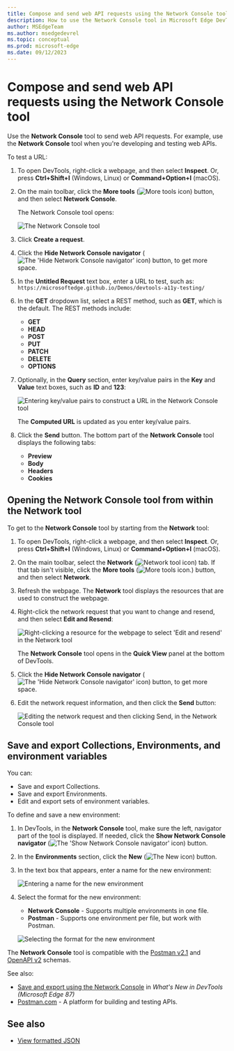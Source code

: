 ```yaml
---
title: Compose and send web API requests using the Network Console tool
description: How to use the Network Console tool in Microsoft Edge DevTools to make synthetic network requests over HTTP when you're developing and testing web APIs.
author: MSEdgeTeam
ms.author: msedgedevrel
ms.topic: conceptual
ms.prod: microsoft-edge
ms.date: 09/12/2023
---
```

# Compose and send web API requests using the Network Console tool

Use the **Network Console** tool to send web API requests.  For example, use the **Network Console** tool when you're developing and testing web APIs.

To test a URL:

1. To open DevTools, right-click a webpage, and then select **Inspect**.  Or, press **Ctrl+Shift+I** (Windows, Linux) or **Command+Option+I** (macOS).

1. On the main toolbar, click the **More tools** (![More tools icon](./network-console-tool-images/more-tools-icon.png)) button, and then select **Network Console**.

   The Network Console tool opens:

   ![The Network Console tool](./network-console-tool-images/network-console-tool.png)

1. Click **Create a request**.

1. Click the **Hide Network Console navigator** (![The 'Hide Network Console navigator' icon](./network-console-tool-images/hide-network-console-navigator-icon.png)) button, to get more space.

1. In the **Untitled Request** text box, enter a URL to test, such as: `https://microsoftedge.github.io/Demos/devtools-a11y-testing/`

1. In the **GET** dropdown list, select a REST method, such as **GET**, which is the default.  The REST methods include:
   * **GET**
   * **HEAD**
   * **POST**
   * **PUT**
   * **PATCH**
   * **DELETE**
   * **OPTIONS**

1. Optionally, in the **Query** section, enter key/value pairs in the **Key** and **Value** text boxes, such as **ID** and **123**:

   ![Entering key/value pairs to construct a URL in the Network Console tool](./network-console-tool-images/entering-key-value-pairs.png)

   The **Computed URL** is updated as you enter key/value pairs.

1. Click the **Send** button.  The bottom part of the **Network Console** tool displays the following tabs:
   * **Preview**
   * **Body**
   * **Headers**
   * **Cookies**


<!-- ====================================================================== -->
## Opening the Network Console tool from within the Network tool

To get to the **Network Console** tool by starting from the **Network** tool:

1. To open DevTools, right-click a webpage, and then select **Inspect**.  Or, press **Ctrl+Shift+I** (Windows, Linux) or **Command+Option+I** (macOS).

1. On the main toolbar, select the **Network** (![Network tool icon](./network-console-tool-images/network-tool-icon.png)) tab.  If that tab isn't visible, click the **More tools** (![More tools icon.](./network-console-tool-images/more-tools-icon.png)) button, and then select **Network**.

1. Refresh the webpage.  The **Network** tool displays the resources that are used to construct the webpage.

1. Right-click the network request that you want to change and resend, and then select **Edit and Resend**:

   ![Right-clicking a resource for the webpage to select 'Edit and resend' in the Network tool](./network-console-tool-images/edit-and-resend.png)

   The **Network Console** tool opens in the **Quick View** panel at the bottom of DevTools.

1. Click the **Hide Network Console navigator** (![The 'Hide Network Console navigator' icon](./network-console-tool-images/hide-network-console-navigator-icon.png)) button, to get more space.

1. Edit the network request information, and then click the **Send** button:

   ![Editing the network request and then clicking Send, in the Network Console tool](./network-console-tool-images/edit-then-send.png)

   <!-- another screenshot (used by "Experimental features in Microsoft Edge DevTools" article):
   ![The Network Console tool in the main toolbar](../media/network-network-console.png) -->


<!-- ====================================================================== -->
## Save and export Collections, Environments, and environment variables

You can:
*  Save and export Collections.
*  Save and export Environments.
*  Edit and export sets of environment variables.

To define and save a new environment:

1. In DevTools, in the **Network Console** tool, make sure the left, navigator part of the tool is displayed.  If needed, click the **Show Network Console navigator** (![The 'Show Network Console navigator' icon](./network-console-tool-images/show-network-console-navigator-icon.png)) button.

1. In the **Environments** section, click the **New** (![The New icon](./network-console-tool-images/new-icon.png)) button.

1. In the text box that appears, enter a name for the new environment:

   ![Entering a name for the new environment](./network-console-tool-images/network-console-environments-new-name.png)

1. Select the format for the new environment:
   * **Network Console** - Supports multiple environments in one file.
   * **Postman** - Supports one environment per file, but work with Postman.

   ![Selecting the format for the new environment](./network-console-tool-images/network-console-environments-new-format.png)

The **Network Console** tool is compatible with the [Postman v2.1](https://schema.getpostman.com/json/collection/v2.1.0/docs/index.html) and [OpenAPI v2](https://swagger.io/specification/v2) schemas.

See also:
* [Save and export using the Network Console](../whats-new/2020/10/devtools.md#save-and-export-using-the-network-console) in _What's New in DevTools (Microsoft Edge 87)_
* [Postman.com](https://www.postman.com/) - A platform for building and testing APIs.


<!-- ====================================================================== -->
## See also

* [View formatted JSON](../json-viewer/json-viewer.md)
<!-- * [edge-devtools-network-console repo](https://github.com/microsoft/edge-devtools-network-console) -->
